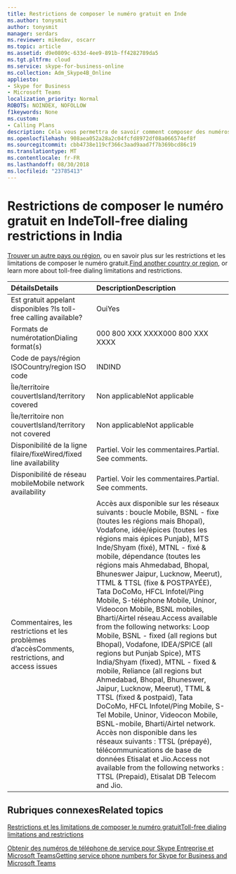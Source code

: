 ```yaml
---
title: Restrictions de composer le numéro gratuit en Inde
ms.author: tonysmit
author: tonysmit
manager: serdars
ms.reviewer: mikedav, oscarr
ms.topic: article
ms.assetid: d9e0809c-633d-4ee9-891b-ff4282789da5
ms.tgt.pltfrm: cloud
ms.service: skype-for-business-online
ms.collection: Adm_Skype4B_Online
appliesto:
- Skype for Business
- Microsoft Teams
localization_priority: Normal
ROBOTS: NOINDEX, NOFOLLOW
f1keywords: None
ms.custom:
- Calling Plans
description: Cela vous permettra de savoir comment composer des numéros gratuits dans chaque pays/région. Une fois que vous sélectionnez la pays/région, il vous dirige vers une page spécifique qui contient des détails plus spécifiques, les restrictions et les limites de la disponibilité du service gratuit où service gratuit est disponible. Le format de numérotation ou formats affichera les codes d’accès requis dans chaque pays/région de composer le numéro d’appel gratuit.
ms.openlocfilehash: 908aea052a28a2c04fcfd8972df08a066574ef8f
ms.sourcegitcommit: cbb4738e119cf366c3aad9aad7f7b369bcd86c19
ms.translationtype: MT
ms.contentlocale: fr-FR
ms.lasthandoff: 08/30/2018
ms.locfileid: "23785413"
---
```

# <a name="toll-free-dialing-restrictions-in-india"></a><span data-ttu-id="4518d-105">Restrictions de composer le numéro gratuit en Inde</span><span class="sxs-lookup"><span data-stu-id="4518d-105">Toll-free dialing restrictions in India</span></span>

<span data-ttu-id="4518d-106">[Trouver un autre pays ou région](../toll-free-dialing-limitations-and-restrictions.md), ou en savoir plus sur les restrictions et les limitations de composer le numéro gratuit.</span><span class="sxs-lookup"><span data-stu-id="4518d-106">[Find another country or region](../toll-free-dialing-limitations-and-restrictions.md), or learn more about toll-free dialing limitations and restrictions.</span></span>


|<span data-ttu-id="4518d-107">**Détails**</span><span class="sxs-lookup"><span data-stu-id="4518d-107">**Details**</span></span>|<span data-ttu-id="4518d-108">**Description**</span><span class="sxs-lookup"><span data-stu-id="4518d-108">**Description**</span></span>|
|:-----|:-----|
|<span data-ttu-id="4518d-109">Est gratuit appelant disponibles ?</span><span class="sxs-lookup"><span data-stu-id="4518d-109">Is toll-free calling available?</span></span>  <br/> |<span data-ttu-id="4518d-110">Oui</span><span class="sxs-lookup"><span data-stu-id="4518d-110">Yes</span></span>  <br/> |
|<span data-ttu-id="4518d-111">Formats de numérotation</span><span class="sxs-lookup"><span data-stu-id="4518d-111">Dialing format(s)</span></span>  <br/> |<span data-ttu-id="4518d-112">000 800 XXX XXXX</span><span class="sxs-lookup"><span data-stu-id="4518d-112">000 800 XXX XXXX</span></span>  <br/> |
|<span data-ttu-id="4518d-113">Code de pays/région ISO</span><span class="sxs-lookup"><span data-stu-id="4518d-113">Country/region ISO code</span></span>  <br/> |<span data-ttu-id="4518d-114">IND</span><span class="sxs-lookup"><span data-stu-id="4518d-114">IND</span></span>  <br/> |
|<span data-ttu-id="4518d-115">Île/territoire couvert</span><span class="sxs-lookup"><span data-stu-id="4518d-115">Island/territory covered</span></span>  <br/> |<span data-ttu-id="4518d-116">Non applicable</span><span class="sxs-lookup"><span data-stu-id="4518d-116">Not applicable</span></span>  <br/> |
|<span data-ttu-id="4518d-117">Île/territoire non couvert</span><span class="sxs-lookup"><span data-stu-id="4518d-117">Island/territory not covered</span></span>  <br/> |<span data-ttu-id="4518d-118">Non applicable</span><span class="sxs-lookup"><span data-stu-id="4518d-118">Not applicable</span></span>  <br/> |
|<span data-ttu-id="4518d-119">Disponibilité de la ligne filaire/fixe</span><span class="sxs-lookup"><span data-stu-id="4518d-119">Wired/fixed line availability</span></span>  <br/> |<span data-ttu-id="4518d-p102">Partiel. Voir les commentaires.</span><span class="sxs-lookup"><span data-stu-id="4518d-p102">Partial. See comments.</span></span>  <br/> |
|<span data-ttu-id="4518d-122">Disponibilité de réseau mobile</span><span class="sxs-lookup"><span data-stu-id="4518d-122">Mobile network availability</span></span>  <br/> |<span data-ttu-id="4518d-p103">Partiel. Voir les commentaires.</span><span class="sxs-lookup"><span data-stu-id="4518d-p103">Partial. See comments.</span></span>  <br/> |
|<span data-ttu-id="4518d-125">Commentaires, les restrictions et les problèmes d’accès</span><span class="sxs-lookup"><span data-stu-id="4518d-125">Comments, restrictions, and access issues</span></span>  <br/> |<span data-ttu-id="4518d-126">Accès aux disponible sur les réseaux suivants : boucle Mobile, BSNL - fixe (toutes les régions mais Bhopal), Vodafone, idée/épices (toutes les régions mais épices Punjab), MTS Inde/Shyam (fixé), MTNL - fixé &amp; mobile, dépendance (toutes les régions mais Ahmedabad, Bhopal, Bhuneswer Jaipur, Lucknow, Meerut), TTML &amp; TTSL (fixe &amp; POSTPAYÉE), Tata DoCoMo, HFCL Infotel/Ping Mobile, S-téléphone Mobile, Uninor, Videocon Mobile, BSNL mobiles, Bharti/Airtel réseau.</span><span class="sxs-lookup"><span data-stu-id="4518d-126">Access available from the following networks: Loop Mobile, BSNL - fixed (all regions but Bhopal), Vodafone, IDEA/SPICE (all regions but Punjab Spice), MTS India/Shyam (fixed), MTNL - fixed &amp; mobile, Reliance (all regions but Ahmedabad, Bhopal, Bhuneswer, Jaipur, Lucknow, Meerut), TTML &amp; TTSL (fixed &amp; postpaid), Tata DoCoMo, HFCL Infotel/Ping Mobile, S-Tel Mobile, Uninor, Videocon Mobile, BSNL-mobile, Bharti/Airtel network.</span></span>  <br/> <span data-ttu-id="4518d-127">Accès non disponible dans les réseaux suivants : TTSL (prépayé), télécommunications de base de données Etisalat et Jio.</span><span class="sxs-lookup"><span data-stu-id="4518d-127">Access not available from the following networks : TTSL (Prepaid), Etisalat DB Telecom and Jio.</span></span>  <br/> |
   
## <a name="related-topics"></a><span data-ttu-id="4518d-128">Rubriques connexes</span><span class="sxs-lookup"><span data-stu-id="4518d-128">Related topics</span></span>
[<span data-ttu-id="4518d-129">Restrictions et les limitations de composer le numéro gratuit</span><span class="sxs-lookup"><span data-stu-id="4518d-129">Toll-free dialing limitations and restrictions</span></span>](../toll-free-dialing-limitations-and-restrictions.md)

[<span data-ttu-id="4518d-130">Obtenir des numéros de téléphone de service pour Skype Entreprise et Microsoft Teams</span><span class="sxs-lookup"><span data-stu-id="4518d-130">Getting service phone numbers for Skype for Business and Microsoft Teams</span></span>](/skypeforbusiness/what-is-phone-system-in-office-365/getting-service-phone-numbers)

  
 